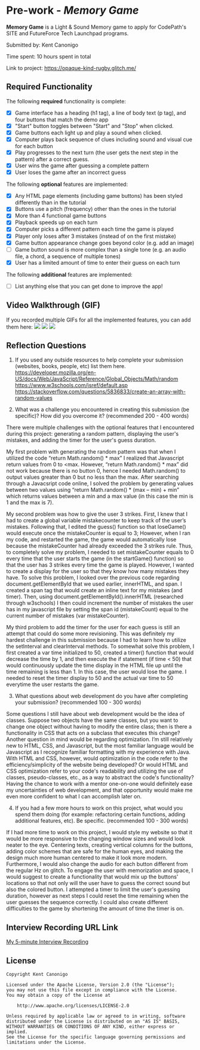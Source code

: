 # Pre-work - *Memory Game*

**Memory Game** is a Light & Sound Memory game to apply for CodePath's SITE and FutureForce Tech Launchpad programs. 

Submitted by: Kent Canonigo

Time spent: 10 hours spent in total

Link to project: https://opaque-kind-rugby.glitch.me/

## Required Functionality

The following **required** functionality is complete:

* [x] Game interface has a heading (h1 tag), a line of body text (p tag), and four buttons that match the demo app
* [x] "Start" button toggles between "Start" and "Stop" when clicked. 
* [x] Game buttons each light up and play a sound when clicked. 
* [x] Computer plays back sequence of clues including sound and visual cue for each button
* [x] Play progresses to the next turn (the user gets the next step in the pattern) after a correct guess. 
* [x] User wins the game after guessing a complete pattern
* [x] User loses the game after an incorrect guess

The following **optional** features are implemented:

* [x] Any HTML page elements (including game buttons) has been styled differently than in the tutorial
* [x] Buttons use a pitch (frequency) other than the ones in the tutorial
* [x] More than 4 functional game buttons
* [x] Playback speeds up on each turn
* [x] Computer picks a different pattern each time the game is played
* [x] Player only loses after 3 mistakes (instead of on the first mistake)
* [x] Game button appearance change goes beyond color (e.g. add an image)
* [ ] Game button sound is more complex than a single tone (e.g. an audio file, a chord, a sequence of multiple tones)
* [x] User has a limited amount of time to enter their guess on each turn

The following **additional** features are implemented:

- [ ] List anything else that you can get done to improve the app!

## Video Walkthrough (GIF)

If you recorded multiple GIFs for all the implemented features, you can add them here:
![](https://i.imgur.com/qQDVSvH.gif)
![](https://i.imgur.com/2ssmz5a.gif)
![](https://i.imgur.com/f6ljLMg.gif)


## Reflection Questions
1. If you used any outside resources to help complete your submission (websites, books, people, etc) list them here. 
https://developer.mozilla.org/en-US/docs/Web/JavaScript/Reference/Global_Objects/Math/random
https://www.w3schools.com/jsref/default.asp
https://stackoverflow.com/questions/5836833/create-an-array-with-random-values

2. What was a challenge you encountered in creating this submission (be specific)? How did you overcome it? (recommended 200 - 400 words) 

There were multiple challenges with the optional features that I encountered during this project: generating a random pattern, displaying the user's mistakes, and adding the timer for the user's guess duration.  

My first problem with generating the random pattern was that when I utilized the code “return Math.random() * max” I realized that Javascript return values from 0 to <max. However, “return Math.random() * max” did not work because there is no button 0, hence I needed Math.random() to output values greater than 0 but no less than the max. After searching through a Javacsript code online, I solved the problem by generating values between two values using “return Math.random() * (max – min) + min” which returns values between a min and a max value (in this case the min is 1 and the max is 7).

My second problem was how to give the user 3 strikes. First, I knew that I had to create a global variable mistakecounter to keep track of the user’s mistakes. Following that, I edited the guess() function so that loseGame() would execute once the mistakeCounter is equal to 3; However, when I ran my code, and restarted the game, the game would automatically lose because the mistakeCounter had already exceeded the 3 strikes rule. Thus, to completely solve my problem, I needed to set mistakeCounter equals to 0 every time that the user starts the game (in the startGame() function) so that the user has 3 strikes every time the game is played. However, I wanted to create a display for the user so that they know how many mistakes they have. To solve this problem, I looked over the previous code regarding document.getElementById that we used earlier, innerHTML, and span. I created a span tag that would create an inline text for my mistakes (and timer). Then, using document.getElementById().innerHTML (researched through w3schools) I then could increment the number of mistakes the user has in my javascript file by setting the span id (mistakeCount) equal to the current number of mistakes (var mistakeCounter). 

My third problem to add the timer for the user for each guess is still an attempt that could do some more revisioning. This was definitely my hardest challenge in this submission because I had to learn how to utilize the setInterval and clearInterval methods. To somewhat solve this problem, I first created a var time initialized to 50, created a timer() function that would decrease the time by 1, and then execute the if statement (if time < 50) that would continuously update the time display in the HTML file up until the time remaining is less than 1. In this case, the user would lose the game. I needed to reset the timer display to 50 and the actual var time to 50 everytime the user restarts the game. 


3. What questions about web development do you have after completing your submission? (recommended 100 - 300 words) 
 
Some questions I still have about web development would be the idea of classes. Suppose two objects have the same classes, but you want to change one object without having to modify the entire class; then is there a functionality in CSS that acts on a subclass that executes this change? Another question in mind would be regarding optimization. I’m still relatively new to HTML, CSS, and Javascript, but the most familiar language would be Javascript as I recognize familiar formatting with my experience with Java. With HTML and CSS, however, would optimization in the code refer to the efficiency/simplicity of the website being developed? Or would HTML and CSS optimization refer to your code's readability and utilizing the use of classes, pseudo-classes, etc., as a way to abstract the code's functionality? Having the chance to work with a mentor one-on-one would definitely ease my uncertainties of web development, and that opportunity would make me even more confident to what I can accomplish later on.

4. If you had a few more hours to work on this project, what would you spend them doing (for example: refactoring certain functions, adding additional features, etc). Be specific. (recommended 100 - 300 words) 

If I had more time to work on this project, I would style my website so that it would be more responsive to the changing window sizes and would look neater to the eye. Centering texts, creating vertical columns for the buttons, adding color schemes that are safe for the human eyes, and making the design much more human centered to make it look more modern. Furthermore, I would also change the audio for each button different from the regular Hz on glitch. To engage the user with memorization and space, I would suggest to create a functionality that would mix up the buttons' locations so that not only will the user have to guess the correct sound but also the colored button. I attempted a timer to limit the user's guessing duration, however as next steps I could reset the time remaining when the user guesses the sequence correctly. I could also create different difficulties to the game by shortening the amount of time the timer is on. 

## Interview Recording URL Link

[My 5-minute Interview Recording](https://drive.google.com/file/d/18mPpXHF7huRmCctRQpALBVTkKYcB8obG/view?usp=sharing)

## License

    Copyright Kent Canonigo

    Licensed under the Apache License, Version 2.0 (the "License");
    you may not use this file except in compliance with the License.
    You may obtain a copy of the License at

        http://www.apache.org/licenses/LICENSE-2.0

    Unless required by applicable law or agreed to in writing, software
    distributed under the License is distributed on an "AS IS" BASIS,
    WITHOUT WARRANTIES OR CONDITIONS OF ANY KIND, either express or implied.
    See the License for the specific language governing permissions and
    limitations under the License.

